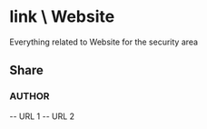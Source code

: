 # link \ Website
Everything related to Website for the security area

## Share
### AUTHOR
-- URL 1
-- URL 2

